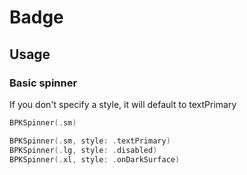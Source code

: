 # Badge
 
## Usage

### Basic spinner
If you don't specify a style, it will default to textPrimary

```swift
BPKSpinner(.sm)

BPKSpinner(.sm, style: .textPrimary)
BPKSpinner(.lg, style: .disabled)
BPKSpinner(.xl, style: .onDarkSurface)
```